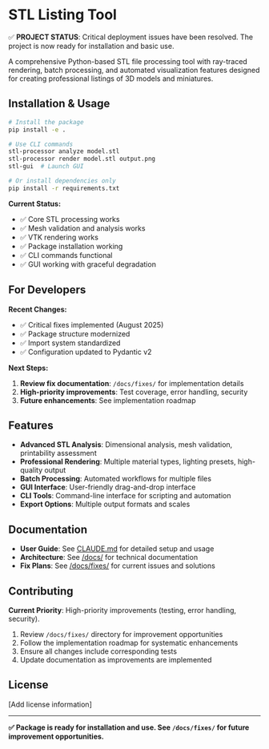 # STL Listing Tool

✅ **PROJECT STATUS**: Critical deployment issues have been resolved. The project is now ready for installation and basic use.

A comprehensive Python-based STL file processing tool with ray-traced rendering, batch processing, and automated visualization features designed for creating professional listings of 3D models and miniatures.

## Installation & Usage

```bash
# Install the package
pip install -e .

# Use CLI commands
stl-processor analyze model.stl
stl-processor render model.stl output.png
stl-gui  # Launch GUI

# Or install dependencies only
pip install -r requirements.txt
```

**Current Status:**
- ✅ Core STL processing works
- ✅ Mesh validation and analysis works  
- ✅ VTK rendering works
- ✅ Package installation working
- ✅ CLI commands functional
- ✅ GUI working with graceful degradation

## For Developers

**Recent Changes:**
- ✅ Critical fixes implemented (August 2025)
- ✅ Package structure modernized
- ✅ Import system standardized  
- ✅ Configuration updated to Pydantic v2

**Next Steps:**
1. **Review fix documentation**: `/docs/fixes/` for implementation details
2. **High-priority improvements**: Test coverage, error handling, security
3. **Future enhancements**: See implementation roadmap

## Features

- **Advanced STL Analysis**: Dimensional analysis, mesh validation, printability assessment
- **Professional Rendering**: Multiple material types, lighting presets, high-quality output
- **Batch Processing**: Automated workflows for multiple files
- **GUI Interface**: User-friendly drag-and-drop interface
- **CLI Tools**: Command-line interface for scripting and automation
- **Export Options**: Multiple output formats and scales

## Documentation

- **User Guide**: See [CLAUDE.md](CLAUDE.md) for detailed setup and usage
- **Architecture**: See [/docs/](/docs/) for technical documentation  
- **Fix Plans**: See [/docs/fixes/](/docs/fixes/) for current issues and solutions

## Contributing

**Current Priority**: High-priority improvements (testing, error handling, security).

1. Review `/docs/fixes/` directory for improvement opportunities
2. Follow the implementation roadmap for systematic enhancements
3. Ensure all changes include corresponding tests
4. Update documentation as improvements are implemented

## License

[Add license information]

---

**✅ Package is ready for installation and use. See `/docs/fixes/` for future improvement opportunities.**
